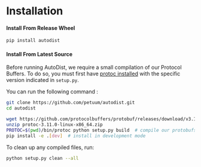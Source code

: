 # Installation

#### Install From Release Wheel 

```bash
pip install autodist
```

#### Install From Latest Source

Before running AutoDist, we require a small compilation of our Protocol Buffers. 
To do so, you must first have [protoc installed](https://google.github.io/proto-lens/installing-protoc.html)
with the specific version indicated in `setup.py`.

You can run the following command :
```bash
git clone https://github.com/petuum/autodist.git
cd autodist

wget https://github.com/protocolbuffers/protobuf/releases/download/v3.11.0/protoc-3.11.0-linux-x86_64.zip
unzip protoc-3.11.0-linux-x86_64.zip
PROTOC=$(pwd)/bin/protoc python setup.py build  # compile our protobufs
pip install -e .[dev]  # install in development mode
```

To clean up any compiled files, run:
```bash
python setup.py clean --all
```
